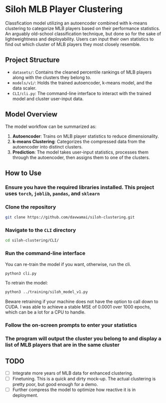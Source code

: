 # Siloh MLB Player Clustering

Classfication model utilizing an autoencoder combined with k-means clustering to categorize MLB players based on their performance statistics. An arguably old-school classification technique, but done so for the sake of lightweightness and deployability. Users can input their own statistics to find out which cluster of MLB players they most closely resemble.

## Project Structure

- `datasets/`: Contains the cleaned percentile rankings of MLB players along with the clusters they belong to.
- `models/v1/`: Holds the trained autoencoder, k-means model, and the data scaler.
- `CLI/cli.py`: The command-line interface to interact with the trained model and cluster user-input data.

## Model Overview

The model workflow can be summarized as:

1. **Autoencoder**: Trains on MLB player statistics to reduce dimensionality.
2. **k-means Clustering**: Categorizes the compressed data from the autoencoder into distinct clusters.
3. **Prediction**: The model takes user-input statistics, processes them through the autoencoder, then assigns them to one of the clusters.

## How to Use

### Ensure you have the required libraries installed. This project uses `torch`, `joblib`, `pandas`, and `sklearn`

### Clone the repository

```bash
git clone https://github.com/davwamai/siloh-clustering.git
```

### Navigate to the `CLI` directory

```bash
cd siloh-clustering/CLI/
```

### Run the command-line interface

You can re-train the model if you want, otherwise, run the cli.

```bash
python3 cli.py
```

To retrain the model:

```bash
python3 ../training/siloh_model_v1.py
```

Beware retraining if your machine does not have the option to call down to CUDA. I was able to achieve a stable MSE of 0.0001 over 1000 epochs, which can be a lot for a CPU to handle.

### Follow the on-screen prompts to enter your statistics

### The program will output the cluster you belong to and display a list of MLB players that are in the same cluster

## TODO

- [ ] Integrate more years of MLB data for enhanced clustering.
- [ ] Finetuning. This is a quick and dirty mock-up. The actual clustering is pretty poor, but good enough for a demo.
- [ ] Further compress the model to optimize how reactive it is in deployment.
